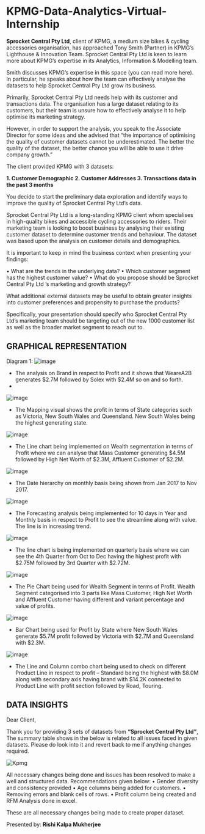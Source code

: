 # KPMG-Data-Analytics-Virtual-Internship

**Sprocket Central Pty Ltd**, client of KPMG, a medium size bikes & cycling accessories organisation, has approached Tony Smith (Partner) in KPMG’s Lighthouse & Innovation Team. Sprocket Central Pty Ltd is keen to learn more about KPMG’s expertise in its Analytics, Information & Modelling team. 

Smith discusses KPMG’s expertise in this space (you can read more here). In particular, he speaks about how the team can effectively analyse the datasets to help Sprocket Central Pty Ltd grow its business.

Primarily, Sprocket Central Pty Ltd needs help with its customer and transactions data. The organisation has a large dataset relating to its customers, but their team is unsure how to effectively analyse it to help optimise its marketing strategy. 

However, in order to support the analysis, you speak to the Associate Director for some ideas and she advised that “the importance of optimising the quality of customer datasets cannot be underestimated. The better the quality of the dataset, the better chance you will be able to use it drive company growth.”

The client provided KPMG with 3 datasets:

**1.	Customer Demographic 
2.	Customer Addresses
3.	Transactions data in the past 3 months**
   
You decide to start the preliminary data exploration and identify ways to improve the quality of Sprocket Central Pty Ltd’s data.

Sprocket Central Pty Ltd is a long-standing KPMG client whom specialises in high-quality bikes and accessible cycling accessories to riders. Their marketing team is looking to boost business by analysing their existing customer dataset to determine customer trends and behaviour. 
The dataset was based upon the analysis on customer details and demographics.

It is important to keep in mind the business context when presenting your findings:

•	What are the trends in the underlying data?
•	Which customer segment has the highest customer value?
•	What do you propose should be Sprocket Central Pty Ltd ’s marketing and growth strategy?

What additional external datasets may be useful to obtain greater insights into customer preferences and propensity to purchase the products?

Specifically, your presentation should specify who Sprocket Central Pty Ltd’s marketing team should be targeting out of the new 1000 customer list as well as the broader market segment to reach out to. 

## **GRAPHICAL REPRESENTATION**

 
Diagram 1: ![image](https://github.com/Rishi-Kalpa/ECommerce-Sales-Analysis-Dashboard/assets/98646729/c201788b-5817-4e84-8508-4d833acf0952)
 -  The analysis on Brand in respect to Profit and it shows that WeareA2B generates $2.7M followed by Solex with $2.4M so on and so forth.
 - 

![image](https://github.com/Rishi-Kalpa/ECommerce-Sales-Analysis-Dashboard/assets/98646729/956aa4c8-97d4-4e28-8556-85e467bf9ee5)
 - The Mapping visual shows the profit in terms of State categories such as Victoria, New South Wales and Queensland. New South Wales being the highest generating state.

![image](https://github.com/Rishi-Kalpa/ECommerce-Sales-Analysis-Dashboard/assets/98646729/e93d9d4c-f7bb-4e0e-9341-469f1f879463)
 - The Line chart being implemented on Wealth segmentation in terms of Profit where we can analyse that Mass Customer generating $4.5M followed by High Net Worth of $2.3M, Affluent Customer of $2.2M.

![image](https://github.com/Rishi-Kalpa/ECommerce-Sales-Analysis-Dashboard/assets/98646729/2d142e3f-15c1-43ee-a8d4-04ec74eb45f8)
 - The Date hierarchy on monthly basis being shown from Jan 2017 to Nov 2017.

![image](https://github.com/Rishi-Kalpa/ECommerce-Sales-Analysis-Dashboard/assets/98646729/531c75ed-f22d-441a-9915-7bead9e4fe83)
 - The Forecasting analysis being implemented for 10 days in Year and Monthly basis in respect to Profit to see the streamline along with value. The line is in increasing trend.

![image](https://github.com/Rishi-Kalpa/ECommerce-Sales-Analysis-Dashboard/assets/98646729/9fc386b4-e885-43e2-9c8c-4234171d2034)
 - The line chart is being implemented on quarterly basis where we can see the 4th Quarter from Oct to Dec having the highest profit with $2.75M followed by 3rd Quarter with $2.72M.

![image](https://github.com/Rishi-Kalpa/ECommerce-Sales-Analysis-Dashboard/assets/98646729/7c1a0d79-c349-4561-b10a-8e4de3ad19bc)
 - The Pie Chart being used for Wealth Segment in terms of Profit. Wealth Segment categorised into 3 parts like Mass Customer, High Net Worth and Affluent Customer having different and variant percentage and value of profits.

![image](https://github.com/Rishi-Kalpa/ECommerce-Sales-Analysis-Dashboard/assets/98646729/3805db09-4cd8-4bb7-a8b0-e9b23c1a28f8)
 -  Bar Chart being used for Profit by State where New South Wales generate $5.7M profit followed by Victoria with $2.7M and Queensland with $2.3M.

![image](https://github.com/Rishi-Kalpa/ECommerce-Sales-Analysis-Dashboard/assets/98646729/0c175fca-8968-471d-a680-f4a808442958)
 - The Line and Column combo chart being used to check on different Product Line in respect to profit – Standard being the highest with $8.0M along with secondary axis having brand with $14.2K connected to Product Line with profit section followed by Road, Touring.

## DATA INSIGHTS

Dear Client,

Thank you for providing 3 sets of datasets from **“Sprocket Central Pty Ltd”**, The summary table shows in the below is related to all issues faced in given datasets. Please do look into it and revert back to me if anything changes required.

![Kpmg](https://github.com/Rishi-Kalpa/ECommerce-Sales-Analysis-Dashboard/assets/98646729/312d7431-a864-4292-9827-cf0571e00042)

All necessary changes being done and issues has been resolved to make a well and structured data.
Recommendations given below:
•	Gender diversity and consistency provided
•	Age columns being added for customers.
•	Removing errors and blank cells of rows.
•	Profit column being created and RFM Analysis done in excel.

These are all necessary changes being made to create proper dataset.




Presented by: 
**Rishi Kalpa Mukherjee**

